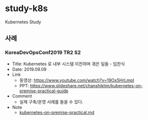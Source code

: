 # study-k8s
Kubernetes Study

## 사례

### KoreaDevOpsConf2019 TR2 S2
- Title: Kubernetes 로 내부 시스템 이전하며 겪은 일들 - 임찬식
- Date: 2019.09.09
- Link
  - 동영상: https://www.youtube.com/watch?v=19Ox5HrLmpI
  - PPT: https://www.slideshare.net/chanshiklim/kubernetes-on-premise-practical-guide
- Comment
  - 실제 구축/운영 사례를 들을 수 있다.
- Note
  - [kubernetes-on-premise-practical.md](https://github.com/whatwant/study-k8s/blob/master/kubernetes-on-premise-practical.md)
